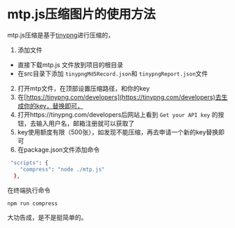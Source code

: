 # mtp.js压缩图片的使用方法

mtp.js压缩是基于[tinypng](https://tinypng.com/)进行压缩的，

1. 添加文件
 - 直接下载<code-link href="/js/mtp.js">mtp.js</code-link> 文件放到项目的根目录
 - 在src目录下添加 `tinypngMd5Record.json`和 `tinypngReport.json`文件

2. 打开mtp文件，在顶部设置压缩路径，和你的key
3. 在[https://tinypng.com/developers](https://tinypng.com/developers)去生成你的key，替换即可，
4. 打开https://tinypng.com/developers后网站上看到 `Get your API key` 的按钮，去输入用户名，邮箱注册就可以获取了
5. key使用额度有限（500张），如发现不能压缩，再去申请一个新的key替换即可
6. 在package.json文件添加命令

```sh
 "scripts": {
    "compress": "node ./mtp.js"
  },
```

在终端执行命令

```sh
npm run compress
```

大功告成，是不是挺简单的。